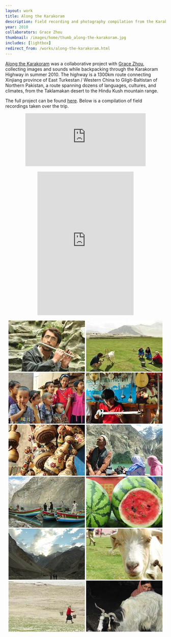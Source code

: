 ```yaml
---
layout: work
title: Along the Karakoram
description: Field recording and photography compilation from the Karakoram Highway
year: 2010
collaborators: Grace Zhou
thumbnail: /images/home/thumb_along-the-karakoram.jpg
includes: [lightbox]
redirect_from: /works/along-the-karakoram.html
---
```


[Along the Karakoram](http://genekogan.wix.com/alongthekarakoram) was a collaborative project with [Grace Zhou](http://www.gracehzhou.com), collecting images and sounds while backpacking through the Karakoram Highway in summer 2010. The highway is a 1300km route connecting Xinjiang province of East Turkestan / Western China to Gilgit-Baltistan of Northern Pakistan, a route spanning dozens of languages, cultures, and climates, from the Taklamakan desert to the Hindu Kush mountain range.

The full project can be found [here](http://genekogan.wix.com/alongthekarakoram). Below is a compilation of field recordings taken over the trip.

<center>
	<p>
		<iframe width="75%" height="166" scrolling="no" frameborder="no" src="https://w.soundcloud.com/player/?url=http%3A%2F%2Fapi.soundcloud.com%2Ftracks%2F5337614&show_artwork=true"></iframe>
	</p>
	<p>
		<iframe width="60%" height="450" scrolling="no" frameborder="no" src="https://w.soundcloud.com/player/?url=http%3A%2F%2Fapi.soundcloud.com%2Fplaylists%2F2185192&amp;auto_play=false&amp;show_artwork=false&amp;color=23521d"></iframe>
	</p>
		<a href="/images/xinjiang-hunza/xinjiang-hunza-compilation-1.jpg" rel="lightbox[xjh]"><img src="/images/xinjiang-hunza/thumb_xinjiang-hunza-compilation-1.jpg" /></a>
		<a href="/images/xinjiang-hunza/xinjiang-hunza-compilation-3.jpg" rel="lightbox[xjh]"><img src="/images/xinjiang-hunza/thumb_xinjiang-hunza-compilation-3.jpg" /></a>
		<a href="/images/xinjiang-hunza/xinjiang-hunza-compilation-4.jpg" rel="lightbox[xjh]"><img src="/images/xinjiang-hunza/thumb_xinjiang-hunza-compilation-4.jpg" /></a>
		<a href="/images/xinjiang-hunza/xinjiang-hunza-compilation-5.jpg" rel="lightbox[xjh]"><img src="/images/xinjiang-hunza/thumb_xinjiang-hunza-compilation-5.jpg" /></a>
		<a href="/images/xinjiang-hunza/xinjiang-hunza-compilation-6.jpg" rel="lightbox[xjh]"><img src="/images/xinjiang-hunza/thumb_xinjiang-hunza-compilation-6.jpg" /></a>
		<a href="/images/xinjiang-hunza/xinjiang-hunza-compilation-7.jpg" rel="lightbox[xjh]"><img src="/images/xinjiang-hunza/thumb_xinjiang-hunza-compilation-7.jpg" /></a>
		<a href="/images/xinjiang-hunza/xinjiang-hunza-compilation-8.jpg" rel="lightbox[xjh]"><img src="/images/xinjiang-hunza/thumb_xinjiang-hunza-compilation-8.jpg" /></a>
		<a href="/images/xinjiang-hunza/xinjiang-hunza-compilation-9.jpg" rel="lightbox[xjh]"><img src="/images/xinjiang-hunza/thumb_xinjiang-hunza-compilation-9.jpg" /></a>
		<a href="/images/xinjiang-hunza/xinjiang-hunza-compilation-10.jpg" rel="lightbox[xjh]"><img src="/images/xinjiang-hunza/thumb_xinjiang-hunza-compilation-10.jpg" /></a>
		<a href="/images/xinjiang-hunza/xinjiang-hunza-compilation-11.jpg" rel="lightbox[xjh]"><img src="/images/xinjiang-hunza/thumb_xinjiang-hunza-compilation-11.jpg" /></a>
		<a href="/images/xinjiang-hunza/xinjiang-hunza-compilation-12.jpg" rel="lightbox[xjh]"><img src="/images/xinjiang-hunza/thumb_xinjiang-hunza-compilation-12.jpg" /></a>
		<a href="/images/xinjiang-hunza/xinjiang-hunza-compilation-13.jpg" rel="lightbox[xjh]"><img src="/images/xinjiang-hunza/thumb_xinjiang-hunza-compilation-13.jpg" /></a>
	</p>
</center>
